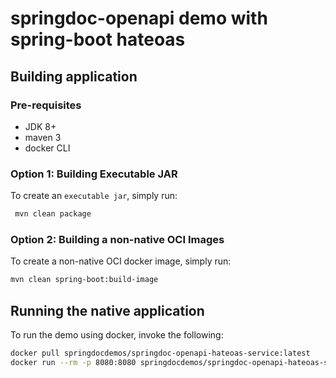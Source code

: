 # springdoc-openapi demo with spring-boot hateoas

## Building application

### Pre-requisites

- JDK 8+
- maven 3
- docker CLI

### Option 1: Building Executable JAR

To create an `executable jar`, simply run:

```sh
 mvn clean package
```

### Option 2: Building a non-native OCI Images

To create a non-native OCI docker image, simply run:

```sh
mvn clean spring-boot:build-image
```

## Running the native application

To run the demo using docker, invoke the following:

```sh
docker pull springdocdemos/springdoc-openapi-hateoas-service:latest
docker run --rm -p 8080:8080 springdocdemos/springdoc-openapi-hateoas-service:latest
```